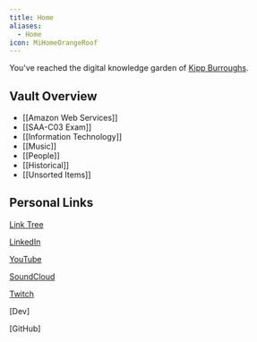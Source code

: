 ```yaml
---
title: Home
aliases:
  - Home
icon: MiHomeOrangeRoof
---
```

You've reached the digital knowledge garden of [Kipp Burroughs](https://KippBurroughs.com).    
## Vault Overview

- [[Amazon Web Services]] 
- [[SAA-C03 Exam]]
- [[Information Technology]]
- [[Music]]
- [[People]]
- [[Historical]]
- [[Unsorted Items]]
## Personal Links

[Link Tree](https://linktr.ee/Kipp_it_100)

[LinkedIn](https://www.linkedin.com/in/kipp-burroughs/)

[YouTube](https://youtube.com/@Kipp_it_100)

[SoundCloud](https://soundcloud.com/kipp-it-100)

[Twitch](https://www.twitch.tv/kipp_it_100)

[Dev]

[GitHub]

